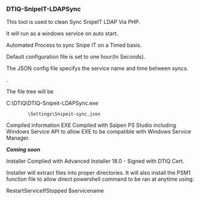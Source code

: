 ### DTIQ-SnipeIT-LDAPSync


This tool is used to clean Sync SnipeIT LDAP Via PHP.

It will run as a windows service on auto start. 

Automated Process to sync Snipe IT on a Timed basis.

Default configuration file is set to one hour(In Seconds).

The JSON config file specifys the service name and time between syncs. 

.


The file tree will be

C:\DTIQ\DTIQ-Snipeit-LDAPSync.exe

            \Settings\Snipeit-sync.json
    
Compiled information
EXE Compiled with Saipen PS Studio including Windows Service API to allow EXE to be compatible with Windows Service Manager.

***Coming soon***

Installer Complied with Advanced Installer 18.0 - Signed with DTIQ Cert.

Installer will extract files into proper directories.
It will also install the PSM1 function file to allow direct powershell command to be ran at anytime using:

RestartServiceIfStopped $servicename
